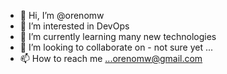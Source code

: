 - 👋 Hi, I’m @orenomw
- 👀 I’m interested in DevOps
- 🌱 I’m currently learning many new technologies
- 💞️ I’m looking to collaborate on - not sure yet ...
- 📫 How to reach me ...orenomw@gmail.com

<!---
orenomw/orenomw is a ✨ special ✨ repository because its `README.md` (this file) appears on your GitHub profile.
You can click the Preview link to take a look at your changes.
--->
